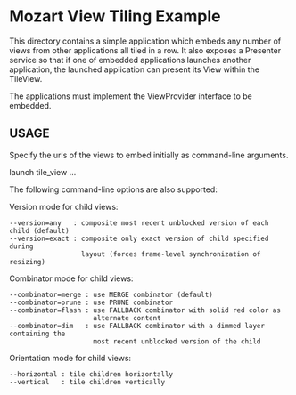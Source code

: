 # Mozart View Tiling Example

This directory contains a simple application which embeds any number of
views from other applications all tiled in a row. It also exposes a Presenter
service so that if one of embedded applications launches another application,
the launched application can present its View within the TileView.

The applications must implement the ViewProvider interface to be embedded.

## USAGE

Specify the urls of the views to embed initially as command-line arguments.

  launch tile_view <app1> <app2> ...

The following command-line options are also supported:

  Version mode for child views:

    --version=any   : composite most recent unblocked version of each child (default)
    --version=exact : composite only exact version of child specified during
                      layout (forces frame-level synchronization of resizing)

  Combinator mode for child views:

    --combinator=merge : use MERGE combinator (default)
    --combinator=prune : use PRUNE combinator
    --combinator=flash : use FALLBACK combinator with solid red color as
                         alternate content
    --combinator=dim   : use FALLBACK combinator with a dimmed layer containing the
                         most recent unblocked version of the child

  Orientation mode for child views:

    --horizontal : tile children horizontally
    --vertical   : tile children vertically
